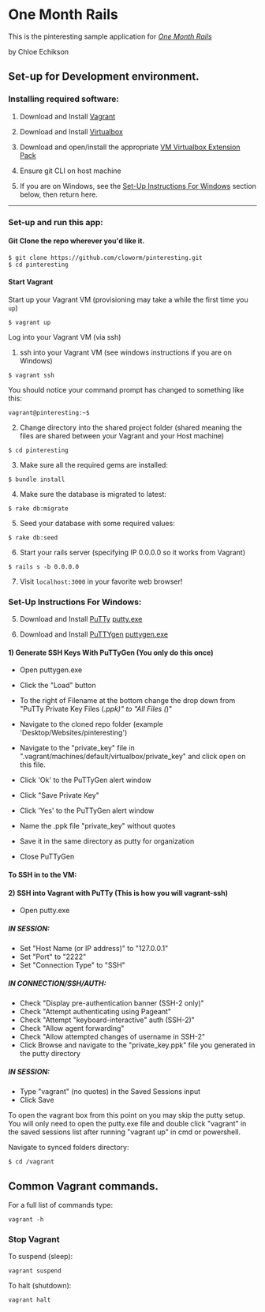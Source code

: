 # One Month Rails

This is the pinteresting sample application for [*One Month Rails*](http://onemonthrails.com)

by Chloe Echikson

## Set-up for Development environment.

### Installing required software:

1) Download and Install [Vagrant](http://www.vagrantup.com/downloads.html)

2) Download and Install [Virtualbox](https://www.virtualbox.org/wiki/Downloads)

3) Download and open/install the appropriate [VM Virtualbox Extension Pack](https://www.virtualbox.org/wiki/Downloads)

4) Ensure git CLI on host machine

5) If you are on Windows, see the [Set-Up Instructions For Windows](#Set-Up+Instructions+For+Windows) section below, then return here.

-------------

### Set-up and run this app:

#### Git Clone the repo wherever you'd like it.

```terminal
$ git clone https://github.com/cloworm/pinteresting.git
$ cd pinteresting
```

#### Start Vagrant

Start up your Vagrant VM (provisioning may take a while the first time you `up`)
```terminal
$ vagrant up
```

Log into your Vagrant VM (via ssh)

1) ssh into your Vagrant VM (see windows instructions if you are on Windows)
```terminal
$ vagrant ssh
```

You should notice your command prompt has changed to something like this:
```terminal
vagrant@pinteresting:~$
```

2) Change directory into the shared project folder (shared meaning the files are shared between your Vagrant and your Host machine)
```terminal
$ cd pinteresting
```

3) Make sure all the required gems are installed:
```terminal
$ bundle install
```

4) Make sure the database is migrated to latest:
```terminal
$ rake db:migrate
```

5) Seed your database with some required values:
```terminal
$ rake db:seed
```

6) Start your rails server (specifying IP 0.0.0.0 so it works from Vagrant)
```terminal
$ rails s -b 0.0.0.0
```

7) Visit `localhost:3000` in your favorite web browser!


### Set-Up Instructions For Windows:

5) Download and Install [PuTTy](http://www.chiark.greenend.org.uk/~sgtatham/putty/download.html) [putty.exe](http://the.earth.li/~sgtatham/putty/latest/x86/putty.exe)

6) Download and Install [PuTTYgen](http://www.chiark.greenend.org.uk/~sgtatham/putty/download.html) [puttygen.exe](http://the.earth.li/~sgtatham/putty/latest/x86/puttygen.exe)

#### 1) Generate SSH Keys With PuTTyGen (You only do this once)

* Open puttygen.exe

* Click the "Load" button

* To the right of Filename at the bottom change the drop down from
"PuTTy Private Key Files (*.ppk)" to "All Files (*)"

* Navigate to the cloned repo folder (example 'Desktop/Websites/pinteresting')

* Navigate to the "private_key" file in
".vagrant/machines/default/virtualbox/private_key"
and click open on this file.

* Click 'Ok' to the PuTTyGen alert window

* Click "Save Private Key"

* Click 'Yes' to the PuTTyGen alert window

* Name the .ppk file "private_key" without quotes

* Save it in the same directory as putty for organization

* Close PuTTyGen

#### To SSH in to the VM:
#### 2) SSH into Vagrant with PuTTy (This is how you will vagrant-ssh)

* Open putty.exe

##### IN SESSION:

* Set "Host Name (or IP address)" to "127.0.0.1"
* Set "Port" to "2222"
* Set "Connection Type" to "SSH"

##### IN CONNECTION/SSH/AUTH:

* Check "Display pre-authentication banner (SSH-2 only)"
* Check "Attempt authenticating using Pageant"
* Check "Attempt "keyboard-interactive" auth (SSH-2)"
* Check "Allow agent forwarding"
* Check "Allow attempted changes of username in SSH-2"
* Click Browse and navigate to the "private_key.ppk" file you
generated in the putty directory

##### IN SESSION:

* Type "vagrant" (no quotes) in the Saved Sessions input
* Click Save

To open the vagrant box from this point on you may skip the
putty setup. You will only need to open the putty.exe file and
double click "vagrant" in the saved sessions list after running
"vagrant up" in cmd or powershell.

Navigate to synced folders directory:
```terminal
$ cd /vagrant
```

## Common Vagrant commands.

For a full list of commands type:
```terminal
vagrant -h
```

### Stop Vagrant

To suspend (sleep):
```terminal
vagrant suspend
```

To halt (shutdown):
```terminal
vagrant halt
```




